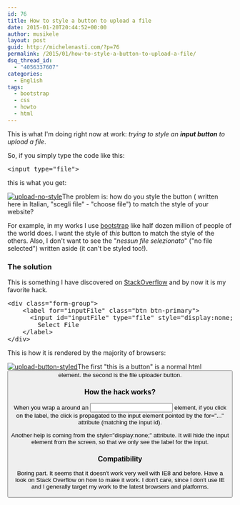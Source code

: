 ```yaml
---
id: 76
title: How to style a button to upload a file
date: 2015-01-20T20:44:52+00:00
author: musikele
layout: post
guid: http://michelenasti.com/?p=76
permalink: /2015/01/how-to-style-a-button-to-upload-a-file/
dsq_thread_id:
  - "4056337607"
categories:
  - English
tags:
  - bootstrap
  - css
  - howto
  - html
---
```

This is what I'm doing right now at work: _trying to style an **input button** to upload a file_.

So, if you simply type the code like this:

<pre class="lang:default decode:true ">&lt;input type="file"&gt;</pre>

this is what you get:

[<img class="aligncenter wp-image-84 size-full" src="https://i1.wp.com/michelenasti.com/wp-content/uploads/2015/01/upload-no-style.png?fit=215%2C44" alt="upload-no-style" data-recalc-dims="1" />](https://i1.wp.com/michelenasti.com/wp-content/uploads/2015/01/upload-no-style.png)The problem is: how do you style the button ( written here in Italian, "scegli file" - "choose file") to match the style of your website?

For example, in my works I use [bootstrap](http://getbootstrap.com/) like half dozen million of people of the world does. I want the style of _this_ button to match the style of the others. Also, I don't want to see the "_nessun file selezionato_" ("no file selected") written aside (it can't be styled too!).

### The solution

This is something I have discovered on [StackOverflow](http://stackoverflow.com/a/25825731/1020090) and by now it is my favorite hack.

<pre class="lang:default decode:true">&lt;div class="form-group"&gt;
    &lt;label for="inputFile" class="btn btn-primary"&gt;
      &lt;input id="inputFile" type="file" style="display:none;"&gt;
        Select File
    &lt;/label&gt;
&lt;/div&gt;</pre>

This is how it is rendered by the majority of browsers:

[<img class=" size-full wp-image-85 aligncenter" src="https://i0.wp.com/michelenasti.com/wp-content/uploads/2015/01/upload-button-styled.png?fit=162%2C121" alt="upload-button-styled" data-recalc-dims="1" />](https://i0.wp.com/michelenasti.com/wp-content/uploads/2015/01/upload-button-styled.png)The first "this is a button" is a normal html <span class="lang:default decode:true  crayon-inline "><button></span> element. the second is the file uploader button.

### How the hack works?

When you wrap a <span class="lang:default decode:true  crayon-inline "><label></span> around an <span class="lang:default decode:true  crayon-inline"><input></span>  element, if you click on the label, the click is propagated to the input element pointed by the <span class="lang:default decode:true  crayon-inline ">for="..."</span> attribute (matching the input id).

Another help is coming from the <span class="lang:default decode:true  crayon-inline ">style="display:none;"</span> attribute. It will hide the input element from the screen, so that we only see the label for the input.

### Compatibility

Boring part. It seems that it doesn't work very well with IE8 and before. Have a look on Stack Overflow on how to make it work. I don't care, since I don't use IE and I generally target my work to the latest browsers and platforms.